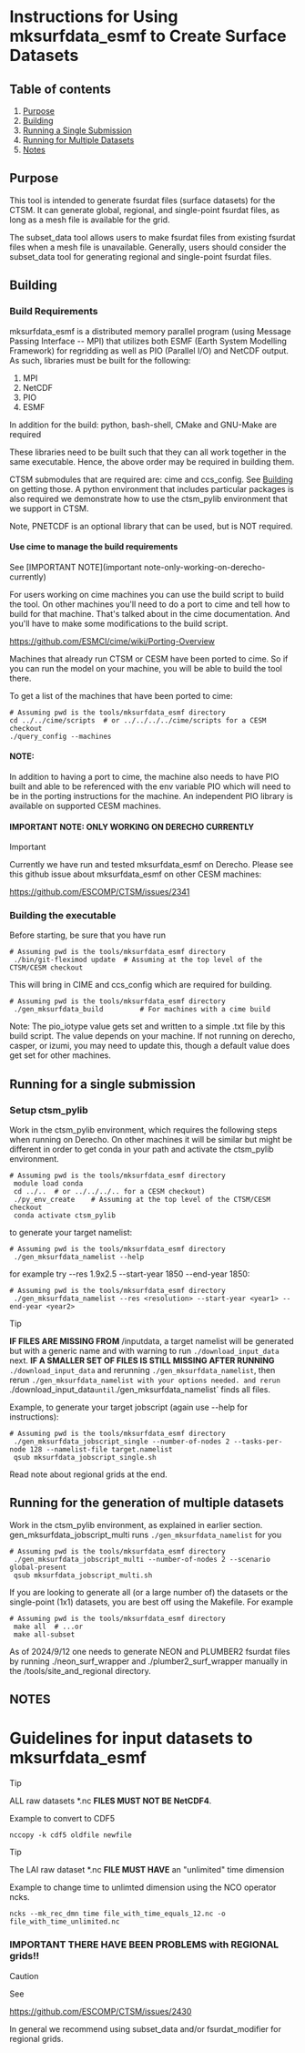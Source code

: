 # Instructions for Using mksurfdata_esmf to Create Surface Datasets

## Table of contents
1. [Purpose](#purpose)
1. [Building](#building)
1. [Running a Single Submission](#running-for-a-single-submission)
1. [Running for Multiple Datasets](#running-for-the-generation-of-multiple-datasets)
1. [Notes](#notes)

<!-- ======= -->
## Purpose
<!-- ======= -->
This tool is intended to generate fsurdat files (surface datasets) for the
CTSM. It can generate global, regional, and single-point fsurdat files, as long
as a mesh file is available for the grid.

The subset_data tool allows users to make fsurdat files from existing fsurdat
files when a mesh file is unavailable. Generally, users should consider the
subset_data tool for generating regional and single-point fsurdat files.

<!-- ======= -->
## Building
<!-- ======= -->

<!-- ============= -->
### Build Requirements
<!-- ============= -->

mksurfdata_esmf is a distributed memory parallel program (using Message Passing
Interface -- MPI) that utilizes both ESMF (Earth System Modelling Framework)
for regridding as well as PIO (Parallel I/O) and NetCDF output. As
such, libraries must be built for the following:

1. MPI
2. NetCDF
3. PIO
4. ESMF

In addition for the build: python, bash-shell, CMake and GNU-Make are required

These libraries need to be built such that they can all work together in the
same executable. Hence, the above order may be required in building them.

CTSM submodules that are required are: cime and ccs_config. See [Building](#building-the-executable) on getting
those. A python environment that includes particular packages is also required
we demonstrate how to use the ctsm_pylib environment that we support in CTSM.

Note, PNETCDF is an optional library that can be used, but is NOT required.

#### Use cime to manage the build requirements

See [IMPORTANT NOTE](important note-only-working-on-derecho-currently)

For users working on cime machines you can use the build script to build the
tool. On other machines you'll need to do a port to cime and tell how to build
for that machine. That's talked about in the cime documentation.
And you'll have to make some modifications to the build script.

https://github.com/ESMCI/cime/wiki/Porting-Overview

Machines that already run CTSM or CESM have been ported to cime. So if you can
run the model on your machine, you will be able to build the tool there.

To get a list of the machines that have been ported to cime: 

``` shell
# Assuming pwd is the tools/mksurfdata_esmf directory
cd ../../cime/scripts  # or ../../../../cime/scripts for a CESM checkout
./query_config --machines
```

#### NOTE:
In addition to having a port to cime, the machine also needs to have PIO built
and able to be referenced with the env variable PIO which will need to be in
the porting instructions for the machine. An independent PIO library
is available on supported CESM machines.

<!-- ============================================== -->
#### IMPORTANT NOTE: ONLY WORKING ON DERECHO CURRENTLY
<!-- ============================================== -->


> [!IMPORTANT]
> Currently we have run and tested mksurfdata_esmf on Derecho. Please see this github issue about mksurfdata_esmf on other CESM machines:

https://github.com/ESCOMP/CTSM/issues/2341

<!-- ================== -->
### Building the executable
<!-- ================== -->

 Before starting, be sure that you have run

``` shell
# Assuming pwd is the tools/mksurfdata_esmf directory
 ./bin/git-fleximod update  # Assuming at the top level of the CTSM/CESM checkout
```

This will bring in CIME and ccs_config which are required for building.

``` shell
# Assuming pwd is the tools/mksurfdata_esmf directory
 ./gen_mksurfdata_build         # For machines with a cime build
```

 Note: The pio_iotype value gets set and written to a simple .txt file
 by this build script. The value depends on your machine. If not running
 on derecho, casper, or izumi, you may need to update this, though
 a default value does get set for other machines.

<!-- ========================= -->
## Running for a single submission
<!-- ========================= -->

### Setup ctsm_pylib
 Work in the ctsm_pylib environment, which requires the following steps when
 running on Derecho. On other machines it will be similar but might be different
 in order to get conda in your path and activate the ctsm_pylib environment.

``` shell
# Assuming pwd is the tools/mksurfdata_esmf directory
 module load conda
 cd ../..  # or ../../../.. for a CESM checkout)
 ./py_env_create    # Assuming at the top level of the CTSM/CESM checkout
 conda activate ctsm_pylib
```

to generate your target namelist:

``` shell
# Assuming pwd is the tools/mksurfdata_esmf directory
 ./gen_mksurfdata_namelist --help
```

for example try --res 1.9x2.5 --start-year 1850 --end-year 1850:

``` shell
# Assuming pwd is the tools/mksurfdata_esmf directory
 ./gen_mksurfdata_namelist --res <resolution> --start-year <year1> --end-year <year2>
```

> [!TIP]
> **IF FILES ARE MISSING FROM** /inputdata, a target namelist will be generated
> but with a generic name and with warning to run `./download_input_data` next.
> **IF A SMALLER SET OF FILES IS STILL MISSING AFTER RUNNING** `./download_input_data`
> and rerunning `./gen_mksurfdata_namelist`, then rerun
> `./gen_mksurfdata_namelist with your options needed.
> and rerun `./download_input_data` until
> `./gen_mksurfdata_namelist` finds all files.

 Example, to generate your target jobscript (again use --help for instructions):

``` shell
# Assuming pwd is the tools/mksurfdata_esmf directory
 ./gen_mksurfdata_jobscript_single --number-of-nodes 2 --tasks-per-node 128 --namelist-file target.namelist
 qsub mksurfdata_jobscript_single.sh
```

 Read note about regional grids at the end.

<!-- ========================================= -->
## Running for the generation of multiple datasets
<!-- ========================================= -->
 Work in the ctsm_pylib environment, as explained in earlier section.
 gen_mksurfdata_jobscript_multi runs `./gen_mksurfdata_namelist` for you

``` shell
# Assuming pwd is the tools/mksurfdata_esmf directory
 ./gen_mksurfdata_jobscript_multi --number-of-nodes 2 --scenario global-present
 qsub mksurfdata_jobscript_multi.sh
```

 If you are looking to generate all (or a large number of) the datasets or the
 single-point (1x1) datasets, you are best off using the Makefile. For example

``` shell
# Assuming pwd is the tools/mksurfdata_esmf directory
 make all  # ...or
 make all-subset
```

 As of 2024/9/12 one needs to generate NEON and PLUMBER2 fsurdat files by
 running ./neon_surf_wrapper and ./plumber2_surf_wrapper manually in the
 /tools/site_and_regional directory.

<!-- = -->
## NOTES
<!-- = -->

# Guidelines for input datasets to mksurfdata_esmf

> [!TIP]
> ALL raw datasets \*.nc **FILES MUST NOT BE NetCDF4**.

Example to convert to CDF5

``` shell
nccopy -k cdf5 oldfile newfile
```

> [!TIP]
> The LAI raw dataset \*.nc **FILE MUST HAVE** an "unlimited" time dimension

Example to change time to unlimted dimension using the NCO operator ncks.

``` shell
ncks --mk_rec_dmn time file_with_time_equals_12.nc -o file_with_time_unlimited.nc
```

### IMPORTANT THERE HAVE BEEN PROBLEMS with REGIONAL grids!!

> [!CAUTION]
> See 
>
> https://github.com/ESCOMP/CTSM/issues/2430

In general we recommend using subset_data and/or fsurdat_modifier
for regional grids.

